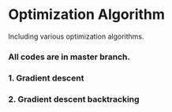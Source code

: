 # Optimization Algorithm
Including various optimization algorithms. 
### All codes are in master branch.
### 1. Gradient descent
### 2. Gradient descent backtracking
